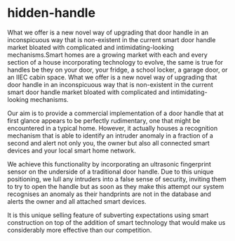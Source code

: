 # hidden-handle
What we offer is a new novel way of upgrading that door handle in an inconspicuous way that is non-existent in the current smart door handle market bloated with complicated and intimidating-looking mechanisms.Smart homes are a growing market with each and every section of a house incorporating technology to evolve, the same is true for handles be they on your door, your fridge, a school locker, a garage door, or an IIEC cabin space. What we offer is a new novel way of upgrading that door handle in an inconspicuous way that is non-existent in the current smart door handle market bloated with complicated and intimidating-looking mechanisms.

Our aim is to provide a commercial implementation of a door handle that at first glance appears to be perfectly rudimentary, one that might be encountered in a typical home. However, it actually houses a recognition mechanism that is able to identify an intruder anomaly in a fraction of a second and alert not only you, the owner but also all connected smart devices and your local smart home network.

We achieve this functionality by incorporating an ultrasonic fingerprint sensor on the underside of a traditional door handle. Due to this unique positioning, we lull any intruders into a false sense of security, inviting them to try to open the handle but as soon as they make this attempt our system recognises an anomaly as their handprints are not in the database and alerts the owner and all attached smart devices.

It is this unique selling feature of subverting expectations using smart construction on top of the addition of smart technology that would make us considerably more effective than our competition. 
